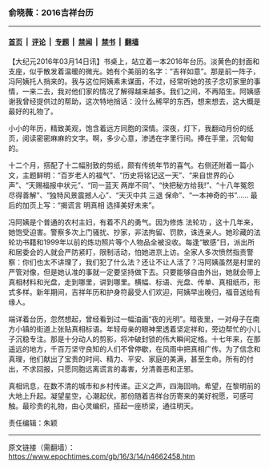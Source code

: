 ### 俞晓薇：2016吉祥台历

---

#### [首页](../../../..?n4662458) &nbsp;|&nbsp; [评论](../../../../../epoch-comment?n4662458) &nbsp;|&nbsp; [专题](../../../../../epoch-special?n4662458) &nbsp;|&nbsp; [禁闻](../../../../../epoch-news?n4662458) &nbsp;|&nbsp; [禁书](../../../../../books?n4662458) &nbsp;|&nbsp; [翻墙](https://github.com/gfw-breaker/nogfw/blob/master/README.md?n4662458)


<div class="post_content" id="artbody" itemprop="articleBody">
 <!-- article content begin -->
 <p>
  【大纪元2016年03月14日讯】书桌上，站立着一本2016年台历。淡黄色的封面和支座，似乎散发着温暖的微光。她有个美丽的名字：“吉祥如意”。那是前一阵子，冯阿姨托人捎来的。我与这位阿姨素未谋面，不过，经常听她的孩子念叨家里的事情，一来二去，我对他们家的情况了解得越来越多。我们之间，不再陌生。阿姨感谢我曾经提供过的帮助，这次特地捎话：没什么稀罕的东西，想来想去，这大概是最好的礼物了。
 </p>
 <p>
  小小的年历，精致美观，饱含着远方同胞的深情。深夜，灯下，我翻动月份的纸页，阅读密密麻麻的文字。啊，多少心意，渗透在字里行间。捧在手里，沉甸甸的。
 </p>
 <p>
  十二个月，搭配了十二幅别致的剪纸，颇有传统年节的喜气。右侧还附着一篇小文，主题鲜明：“百岁老人的福气”、“历史将铭记这一天”、“来自世界的心声”、“天赐福报中状元”、“同一蓝天 两岸不同”、“快把秘方给我!”、“十八年冤怨尽得善解”、“独特风景震撼人心”、“天灭中共
  <ok href="https://www.epochtimes.com/gb/tag/%E4%B8%89%E9%80%80.html">
   三退
  </ok>
  保命”、“一本神奇的书”…… 最后的加页上写：“揭谎言 明真相 选择美好未来”。
 </p>
 <p>
  冯阿姨是个普通的农村主妇，有着不凡的勇气。因为修炼
  <ok href="https://www.epochtimes.com/gb/tag/%E6%B3%95%E8%BD%AE%E5%8A%9F.html">
   法轮功
  </ok>
  ，这十几年来，她饱受迫害。警察多次上门骚扰、抄家，非法拘留、罚款，诛连亲人。她珍藏的法轮功书籍和1999年以前的炼功照片等个人物品全被没收。每逢“敏感”日，派出所和居委会的人就会严防紧盯，限制活动，怕她进京上访。全家人多次愤然指责警察：你们也太不讲理了，我们犯了什么法？还让不让人活了？冯阿姨虽然是村里的严管对像，但是她认准的事就一定要坚持做下去。只要能够自由外出，她就会带上真相材料和光盘，走到哪里，讲到哪里。横幅、标语、光盘、传单、真相纸币，形式多样。新年期间，吉祥年历和护身符最受人们欢迎，阿姨早出晚归，福音送给有缘人。
 </p>
 <p>
  端详着台历，忽然想起，曾经看到过一幅油画“夜的光明”。暗夜里，一对母子在南方小镇的街道上张贴真相标语。年轻母亲的眼神里透着坚定祥和，旁边帮忙的小儿子沉稳专注。那是十分动人的剪影，将冲破封锁的伟大瞬间定格。十七年来，在那遥远的地方，千百万坚守良知的人们不曾停歇，在风雨中把真相广传。为了信念和真理，他们献出了宝贵的时间、精力、平安、家庭的美满，甚至生命。所有的付出，不求回报，只愿同胞远离谎言的毒害，分清善恶和正邪。
 </p>
 <p>
  真相讯息，在数不清的城市和乡村传递。正义之声，四海回响。希望，在黎明前的大地上升起。凝望星空，心潮起伏。那份随着吉祥台历寄来的美好祝愿，可感可触。最珍贵的礼物，由心灵编织，搭起一座桥梁，通往明天。
 </p>
 <p>
  责任编辑：朱颖
 </p>
 <!-- article content end -->
 <div id="below_article_ad">
 </div>
</div>


---

原文链接（需翻墙）：https://www.epochtimes.com/gb/16/3/14/n4662458.htm